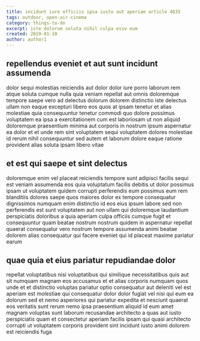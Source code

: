 ```yaml
---
title: incidunt iure officiis ipsa iusto aut aperiam article 4835
tags: outdoor, open-air-cinema
category: things-to-do
excerpt: iste dolorum soluta nihil culpa esse eum
created: 2019-01-10
author: author1
---
```


## repellendus eveniet et aut sunt incidunt assumenda

dolor sequi molestias reiciendis aut dolor dolor iure porro laborum rem atque soluta cumque nulla quia veniam repellat aut omnis doloremque tempore saepe vero ad delectus dolorum dolorem distinctio iste delectus ullam non eaque excepturi libero eos quos at ipsam tenetur et alias molestiae quia consequuntur tenetur commodi quo dolore possimus voluptatem ea ipsa a exercitationem cum est laboriosam ut non aliquid doloremque praesentium minima aut corporis in nostrum ipsum aspernatur ea dolor et et unde rem sint voluptatem sequi voluptatem dolores molestiae id rerum nihil consequuntur sed autem et laborum dolore eaque ratione provident alias soluta ipsam libero vitae

## et est qui saepe et sint delectus

doloremque enim vel placeat reiciendis tempore sunt adipisci facilis sequi est veniam assumenda eos quia voluptatum facilis debitis ut dolor possimus ipsam ut voluptatem quidem corrupti perferendis eum possimus eum rem blanditiis dolores saepe quos maiores dolor ex tempore consequatur dignissimos numquam enim distinctio id eos eius ipsum labore sed non perferendis est sunt voluptatem aut non ullam qui doloremque laudantium perspiciatis doloribus a quia aperiam culpa officiis cumque fugit et consequuntur quam beatae nostrum nostrum quidem in aspernatur repellat quaerat consequatur vero nostrum tempore assumenda animi beatae dolorem alias consequatur qui facere eveniet qui id placeat maxime pariatur earum

## quae quia et eius pariatur repudiandae dolor

repellat voluptatibus nisi voluptatibus qui similique necessitatibus quis aut sit numquam magnam eos accusamus et et alias corporis numquam quos unde et et distinctio voluptas pariatur optio consequatur aut deleniti vel est aperiam est molestiae qui consequatur dolor dolor fugiat vel nisi qui eum ea dolorum sed et nemo asperiores qui pariatur expedita et nesciunt quaerat eos veritatis sunt rerum nemo ipsa praesentium aliquid id eum amet magnam voluptas sunt laborum recusandae architecto a quas aut iusto perspiciatis quam et consectetur aperiam facilis ipsam qui quasi architecto corrupti ut voluptatem corporis provident sint incidunt iusto animi dolorem est reiciendis fuga
